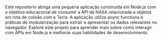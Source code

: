 Este repositório abriga uma pequena aplicação construída em Node.js com o objetivo educacional de consumir a API da NASA relacionada a objetos em rota de colisão com a Terra. A aplicação utiliza async functions e práticas de modularização para extrair e apresentar os dados relevantes no navegador. Explore este projeto para aprender mais sobre como interagir com APIs em Node.js e melhorar suas habilidades de desenvolvimento.
